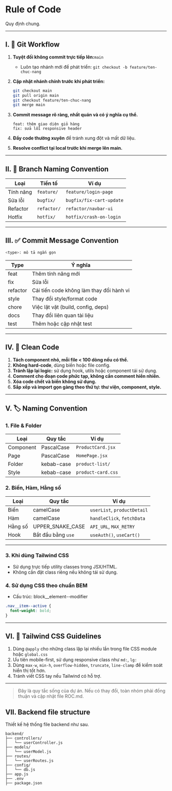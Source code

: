 # Rule of Code

Quy định chung.

---

## I. 🚦 Git Workflow

1. **Tuyệt đối không commit trực tiếp lên:**`main`

   * Luôn tạo nhánh mới để phát triển: `git checkout -b feature/ten-chuc-nang`

2. **Cập nhật nhánh chính trước khi phát triển:**

   ```bash
   git checkout main
   git pull origin main
   git checkout feature/ten-chuc-nang
   git merge main
   ```

3. **Commit message rõ ràng, nhất quán và có ý nghĩa cụ thể.**

   ```
   feat: thêm giao diện giỏ hàng
   fix: sửa lỗi responsive header
   ```

4. **Đẩy code thường xuyên** để tránh xung đột và mất dữ liệu.

5. **Resolve conflict tại local trước khi merge lên main.**

---

## II. 🌿 Branch Naming Convention

| Loại      | Tiền tố     | Ví dụ                    |
| --------- | ----------- | ------------------------ |
| Tính năng | `feature/`  | `feature/login-page`     |
| Sửa lỗi   | `bugfix/`   | `bugfix/fix-cart-update` |
| Refactor  | `refactor/` | `refactor/navbar-ui`     |
| Hotfix    | `hotfix/`   | `hotfix/crash-on-login`  |

---

## III. ✅ Commit Message Convention

```bash
<type>: mô tả ngắn gọn
```

| Type     | Ý nghĩa                                  |
| -------- | ---------------------------------------- |
| feat     | Thêm tính năng mới                       |
| fix      | Sửa lỗi                                  |
| refactor | Cải tiến code không làm thay đổi hành vi |
| style    | Thay đổi style/format code               |
| chore    | Việc lặt vặt (build, config, deps)       |
| docs     | Thay đổi liên quan tài liệu              |
| test     | Thêm hoặc cập nhật test                  |

---

## IV. 🧱 Clean Code

1. **Tách component nhỏ, mỗi file < 100 dòng nếu có thể.**
2. **Không hard-code**, dùng biến hoặc file config.
3. **Tránh lặp lại logic:** sử dụng hook, utils hoặc component tái sử dụng.
4. **Comment cho đoạn code phức tạp, không cần comment hiển nhiên.**
5. **Xóa code chết và biến không sử dụng.**
6. **Sắp xếp và import gọn gàng theo thứ tự: thư viện, component, style.**

---

## V. 🏷️ Naming Convention

### 1. File & Folder

| Loại      | Quy tắc    | Ví dụ              |
| --------- | ---------- | ------------------ |
| Component | PascalCase | `ProductCard.jsx`  |
| Page      | PascalCase | `HomePage.jsx`     |
| Folder    | kebab-case | `product-list/`    |
| Style     | kebab-case | `product-card.css` |

### 2. Biến, Hàm, Hằng số

| Loại    | Quy tắc            | Ví dụ                       |
| ------- | ------------------ | --------------------------- |
| Biến    | camelCase          | `userList`, `productDetail` |
| Hàm     | camelCase          | `handleClick`, `fetchData`  |
| Hằng số | UPPER\_SNAKE\_CASE | `API_URL`, `MAX_RETRY`      |
| Hook    | Bắt đầu bằng `use` | `useAuth()`, `useCart()`    |

---


### 3. Khi dùng Tailwind CSS
- Sử dụng trực tiếp utility classes trong JSX/HTML.
- Không cần đặt class riêng nếu không tái sử dụng.

### 4. Sử dụng CSS theo chuẩn BEM
- Cấu trúc: block__element--modifier

``` css
.nav__item--active {
  font-weight: bold;
}
```

---

## VI. 🎨 Tailwind CSS Guidelines

1. Dùng `@apply` cho những class lặp lại nhiều lần trong file CSS module hoặc `global.css`
2. Ưu tiên mobile-first, sử dụng responsive class như `md:`, `lg:`
3. Dùng `max-w`, `min-h`, `overflow-hidden`, `truncate`, `line-clamp` để kiểm soát hiển thị tốt hơn.
4. Tránh viết CSS tay nếu Tailwind có hỗ trợ.

---
> Đây là quy tắc sống của dự án. Nếu có thay đổi, toàn nhóm phải đồng thuận và cập nhật file ROC.md.

## VII. Backend file structure
Thiết kế hệ thống file backend như sau.
```
backend/
├── controllers/
│   └── userController.js
├── models/
│   └── userModel.js
├── routes/
│   └── userRoutes.js
├── config/
│   └── db.js
├── app.js
├── .env
├── package.json
```
